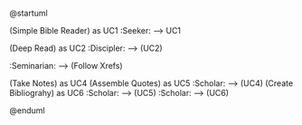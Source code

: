 @startuml


(Simple Bible Reader) as UC1 
:Seeker: --> UC1 

(Deep Read) as UC2
:Discipler: --> (UC2)

:Seminarian: --> (Follow Xrefs)

(Take Notes) as UC4
(Assemble Quotes) as UC5
:Scholar: --> (UC4) 
(Create Bibliograhy) as UC6
:Scholar: --> (UC5)
:Scholar: --> (UC6)


@enduml